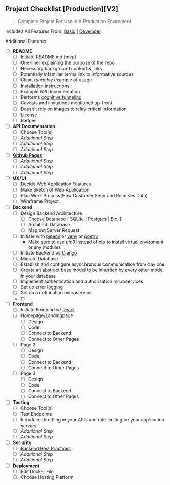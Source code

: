 Project Checklist [Production][V2]
---
> Complete Project For Use In A Production Enviroment

Includes All Features From: [Basic](https://github.com/jazicorn/starter_reactdjango/blob/main/Checklist%5BBasic%5D%5BV0%5D.md) | [Developer](https://github.com/jazicorn/starter_reactdjango/blob/main/Checklist%5BDeveloper%5D%5BV1%5D.md)

Additional Features: 

- [ ] **README**
  - [ ] Initiate README.md [mvp]
  - [ ] One-liner explaining the purpose of the repo
  - [ ] Necessary background context & links
  - [ ] Potentially infamiliar terms link to informative sources
  - [ ] Clear, *runnable* example of usage
  - [ ] Installation instructions
  - [ ] Example API documentation
  - [ ] Performs [cognitive funneling](https://github.com/noffle/art-of-readme#cognitive-funneling)
  - [ ] Caveats and limitations mentioned up-front
  - [ ] Doesn't rely on images to relay critical information
  - [ ] License
  - [ ] Badges
- [ ] **API Documentation**
  - [ ] Choose Tool(s)
  - [ ] *Additional Step* 
  - [ ] *Additional Step*
  - [ ] *Additional Step*
- [ ] **[Github Pages](https://pages.github.com/)**
  - [ ] *Additional Step* 
  - [ ] *Additional Step*
  - [ ] *Additional Step*
- [ ] **UX/UI**
  - [ ] Decide Web Application Features
  - [ ] Make Sketch of Web Application
  - [ ] Plan Work Process(How Customer Send and Receives Data)
  - [ ] Wireframe Project
- [ ] **Backend**
  - [ ] Design Backend Architecture
    - [ ] Choose Database [ SQLite | Postgres | Etc. ]
    - [ ] Architech Database
    - [ ] Map out Server Request
  - [ ] Initiate with [pipenv](https://pypi.org/project/pipenv/) or [venv](https://docs.python.org/3/library/venv.html) or [poetry](https://python-poetry.org/)
      - Make sure to use *pip3* instead of pip to install virtual enviroment or any modules
  - [ ] Initiate Backend w/ [Django](https://docs.djangoproject.com/en/3.1/intro/tutorial01/)
  - [ ] Migrate Database
  - [ ] Establish and configure asynchronous communication from day one
  - [ ] Create an abstract base model to be inherited by every other model in your database
  - [ ] Implement authentication and authorisation microservices
  - [ ] Set up error logging
  - [ ] Set up a notification microservice
  - [ ] 
- [ ] **Frontend** 
  - [ ] Initiate Frontend w/ [React](https://reactjs.org/docs/create-a-new-react-app.html)
  - [ ] Homepage/Landingpage
    - [ ] Design
    - [ ] Code
    - [ ] Connect to Backend
    - [ ] Connect to Other Pages
  - [ ] Page 2
    - [ ] Design
    - [ ] Code
    - [ ] Connect to Backend
    - [ ] Connect to Other Pages
  - [ ] Page 3
    - [ ] Design
    - [ ] Code
    - [ ] Connect to Backend
    - [ ] Connect to Other Pages
- [ ] **Testing**
  - [ ] Choose Tool(s)
  - [ ] Test Endpoints 
  - [ ] Introduce throttling in your APIs and rate limiting on your application servers 
  - [ ] *Additional Step*
  - [ ] *Additional Step*
- [ ] **Security**
  - [ ] [Backend Best Practices](https://github.com/futurice/backend-best-practices)
  - [ ] *Additional Step*
  - [ ] *Additional Step*
- [ ] **Deployment**
  - [ ] Edit Docker File
  - [ ] Choose Hosting Platform
